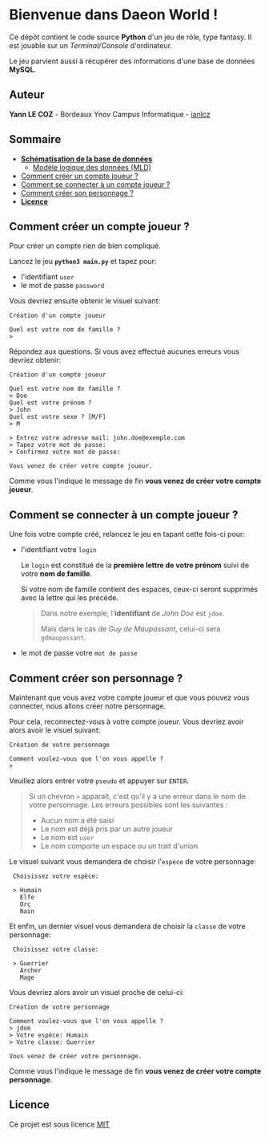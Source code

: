 # Bienvenue dans Daeon World !

Ce dépôt contient le code source **Python** d'un jeu de rôle, type fantasy. Il est jouable sur un _Terminal/Console_ d'ordinateur.

Le jeu parvient aussi à récupérer des informations d'une base de données **MySQL**.

## Auteur

**Yann LE COZ** - Bordeaux Ynov Campus Informatique - [ianlcz](https://github.com/ianlcz)

## Sommaire

- [**Schématisation de la base de données**](./assets/img/merise)
  - [Modèle logique des données (MLD)](./assets/img/merise/mld.png)
- [Comment créer un compte joueur ?](#comment-créer-un-compte-joueur)
- [Comment se connecter à un compte joueur ?](#comment-se-connecter-à-un-compte-joueur)
- [Comment créer son personnage ?](#comment-créer-son-personnage)
- [**Licence**](#licence)

## Comment créer un compte joueur ?

Pour créer un compte rien de bien compliqué.

Lancez le jeu **`python3 main.py`** et tapez pour:

- l'identifiant `user`
- le mot de passe `password`

Vous devriez ensuite obtenir le visuel suivant:

```
Création d'un compte joueur

Quel est votre nom de famille ?
>
```

Répondez aux questions. Si vous avez effectué aucunes erreurs vous devriez obtenir:

```
Création d'un compte joueur

Quel est votre nom de famille ?
> Doe
Quel est votre prénom ?
> John
Quel est votre sexe ? [M/F]
> M

> Entrez votre adresse mail: john.doe@exemple.com
> Tapez votre mot de passe:
> Confirmez votre mot de passe:

Vous venez de créer votre compte joueur.
```

Comme vous l'indique le message de fin **vous venez de créer votre compte joueur**.

## Comment se connecter à un compte joueur ?

Une fois votre compte créé, relancez le jeu en tapant cette fois-ci pour:

- l'identifiant votre `login`

  Le `login` est constitué de la **première lettre de votre prénom** suivi de votre **nom de famille**.

  Si votre nom de famille contient des espaces, ceux-ci seront supprimés avec la lettre qui les précède.

  > Dans notre exemple, l'**identifiant** de _John Doe_ est `jdoe`.
  >
  > Mais dans le cas de _Guy de Maupassant_, celui-ci sera `gdmaupassant`.

- le mot de passe votre `mot de passe`

## Comment créer son personnage ?

Maintenant que vous avez votre compte joueur et que vous pouvez vous connecter, nous allons créer notre personnage.

Pour cela, reconnectez-vous à votre compte joueur.
Vous devriez avoir alors avoir le visuel suivant:

```
Création de votre personnage

Comment voulez-vous que l'on vous appelle ?
>
```

Veuillez alors entrer votre `pseudo` et appuyer sur `ENTER`.

> Si un chevron `>` apparaît, c'est qu'il y a une erreur dans le nom de votre personnage. Les erreurs possibles sont les suivantes :
>
> - Aucun nom a été saisi
> - Le nom est déjà pris par un autre joueur
> - Le nom est `user`
> - Le nom comporte un espace ou un trait d'union

Le visuel suivant vous demandera de choisir l'`espèce` de votre personnage:

```
 Choisissez votre espèce:

 > Humain
   Elfe
   Orc
   Nain
```

Et enfin, un dernier visuel vous demandera de choisir la `classe` de votre personnage:

```
 Choisissez votre classe:

 > Guerrier
   Archer
   Mage
```

Vous devriez alors avoir un visuel proche de celui-ci:

```
Création de votre personnage

Comment voulez-vous que l'on vous appelle ?
> jdoe
> Votre espèce: Humain
> Votre classe: Guerrier

Vous venez de créer votre personnage.
```

Comme vous l'indique le message de fin **vous venez de créer votre compte personnage**.

## Licence

Ce projet est sous licence [MIT](./LICENSE)
